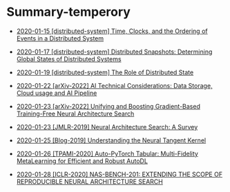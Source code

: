 # Summary-temperory
* [2020-01-15 [distributed-system] Time, Clocks, and the Ordering of Events in a Distributed System](14.md)
* [2020-01-17 [distributed-system] Distributed Snapshots: Determining Global States of Distributed Systems](15.md)
* [2020-01-19 [distributed-system] The Role of Distributed State](16.md)
* [2020-01-22 [arXiv-2022] AI Technical Considerations: Data Storage, Cloud usage and AI Pipeline](17.md)
* [2020-01-23 [arXiv-2022] Unifying and Boosting Gradient-Based Training-Free Neural Architecture Search](18.md)
* [2020-01-23 [JMLR-2019] Neural Architecture Search: A Survey](19.md)
* [2020-01-25 [Blog-2019] Understanding the Neural Tangent Kernel](20.md)

* [2020-01-26 [TPAMI-2020] Auto-PyTorch Tabular: Multi-Fidelity MetaLearning for Efficient and Robust AutoDL]()

* [2020-01-28 [ICLR-2020] NAS-BENCH-201: EXTENDING THE SCOPE OF REPRODUCIBLE NEURAL ARCHITECTURE SEARCH]()

  

<!-- * [2020-01-15 [OSDI-2021] A Unified Architecture for Accelerating Distributed DNN Training in Heterogeneous GPU/CPU Clusters](14.md) -->

